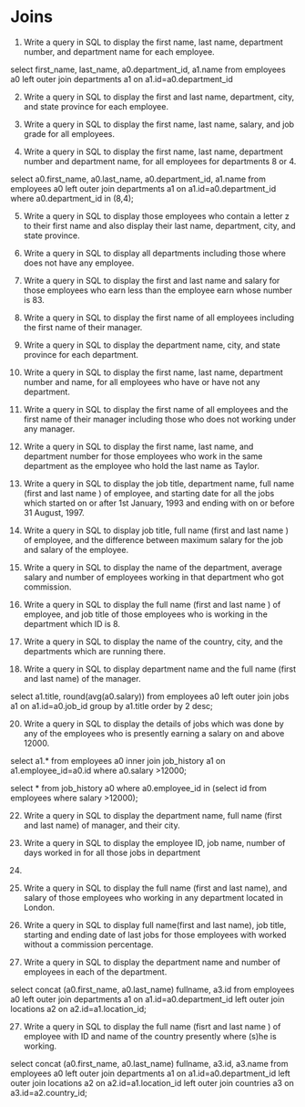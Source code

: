 # Joins

1. Write a query in SQL to display the first name, last name, department number, and department name for each employee.

  select first_name, last_name, a0.department_id, a1.name
  from employees a0
  left outer join departments a1 on a1.id=a0.department_id

2. Write a query in SQL to display the first and last name, department, city, and state province for each employee.

3. Write a query in SQL to display the first name, last name, salary, and job grade for all employees.

4. Write a query in SQL to display the first name, last name, department number and department name, for all employees
for departments 8 or 4.

  select a0.first_name, a0.last_name, a0.department_id, a1.name
  from employees a0
  left outer join departments a1 on a1.id=a0.department_id
  where a0.department_id in (8,4);

5. Write a query in SQL to display those employees who contain a letter z to their first name and also display their
last name, department, city, and state province.

6. Write a query in SQL to display all departments including those where does not have any employee.

7. Write a query in SQL to display the first and last name and salary for those employees who earn less than the
employee earn whose number is 83.

8. Write a query in SQL to display the first name of all employees including the first name of their manager.

9. Write a query in SQL to display the department name, city, and state province for each department.

10. Write a query in SQL to display the first name, last name, department number and name, for all employees who have or
have not any department.

11. Write a query in SQL to display the first name of all employees and the first name of their manager including those
who does not working under any manager.

12. Write a query in SQL to display the first name, last name, and department number for those employees who work in the
same department as the employee who hold the last name as Taylor.

13. Write a query in SQL to display the job title, department name, full name (first and last name ) of employee, and
starting date for all the jobs which started on or after 1st January, 1993 and ending with on or before 31 August, 1997.



14. Write a query in SQL to display job title, full name (first and last name ) of employee, and the difference between
maximum salary for the job and salary of the employee.

15. Write a query in SQL to display the name of the department, average salary and number of employees working in that
department who got commission.

16. Write a query in SQL to display the full name (first and last name ) of employee, and job title of those employees
who is working in the department which ID is 8.

17. Write a query in SQL to display the name of the country, city, and the departments which are running there.

18. Write a query in SQL to display department name and the full name (first and last name) of the manager.

  select a1.title, round(avg(a0.salary))
  from employees a0
  left outer join jobs a1 on a1.id=a0.job_id
  group by a1.title
  order by 2 desc;

20. Write a query in SQL to display the details of jobs which was done by any of the employees who is presently earning
a salary on and above 12000.

  select a1.*
  from employees a0
  inner join job_history a1 on a1.employee_id=a0.id
  where a0.salary >12000;

  select * from job_history a0
  where a0.employee_id in (select id from employees where salary >12000);


22. Write a query in SQL to display the department name, full name (first and last name) of manager, and their city.

23. Write a query in SQL to display the employee ID, job name, number of days worked in for all those jobs in department
8.

24. Write a query in SQL to display the full name (first and last name), and salary of those employees who working in
any department located in London.

25. Write a query in SQL to display full name(first and last name), job title, starting and ending date of last jobs for
those employees with worked without a commission percentage.

26. Write a query in SQL to display the department name and number of employees in each of the department.

  select concat (a0.first_name, a0.last_name) fullname, a3.id
  from employees a0
  left outer join departments a1 on a1.id=a0.department_id
  left outer join locations a2 on a2.id=a1.location_id;

27. Write a query in SQL to display the full name (fisrt and last name ) of employee with ID and name of the country
presently where (s)he is working.

  select concat (a0.first_name, a0.last_name) fullname, a3.id, a3.name
  from employees a0
  left outer join departments a1 on a1.id=a0.department_id
  left outer join locations a2 on a2.id=a1.location_id
  left outer join countries a3 on a3.id=a2.country_id;
